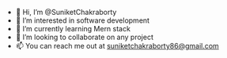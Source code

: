 - 👋 Hi, I’m @SuniketChakraborty
- 👀 I’m interested in software development
- 🌱 I’m currently learning Mern stack 
- 💞️ I’m looking to collaborate on any project
- 📫 You can reach me out at suniketchakraborty86@gmail.com

<!---
SuniketChakraborty/SuniketChakraborty is a ✨ special ✨ repository because its `README.md` (this file) appears on your GitHub profile.
You can click the Preview link to take a look at your changes.
--->
